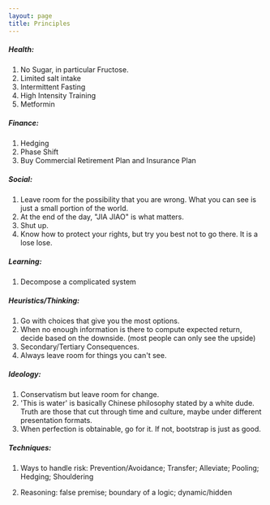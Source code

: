 ```yaml
---
layout: page
title: Principles
---
```


##### Health:

1. No Sugar, in particular Fructose.
2. Limited salt intake
3. Intermittent Fasting
4. High Intensity Training
5. Metformin

##### Finance:

1. Hedging
2. Phase Shift
3. Buy Commercial Retirement Plan and Insurance Plan

##### Social:

1. Leave room for the possibility that you are wrong. What you can see is just a small portion of the world.
2. At the end of the day, "JIA JIAO" is what matters.
3. Shut up.
4. Know how to protect your rights, but try you best not to go there. It is a lose lose.

##### Learning:

1. Decompose a complicated system

##### Heuristics/Thinking:

1. Go with choices that give you the most options.
2. When no enough information is there to compute expected return, decide based on the downside. (most people can only see the upside)
3. Secondary/Tertiary Consequences.
4. Always leave room for things you can't see.  

##### Ideology:

1. Conservatism but leave room for change.
2. 'This is water' is basically Chinese philosophy stated by a white dude. Truth are those that cut through time and culture, maybe under different presentation formats.
3. When perfection is obtainable, go for it. If not, bootstrap is just as good.

##### Techniques:

1. Ways to handle risk: Prevention/Avoidance; Transfer; Alleviate; Pooling; Hedging; Shouldering

2. Reasoning: false premise; boundary of a logic; dynamic/hidden
